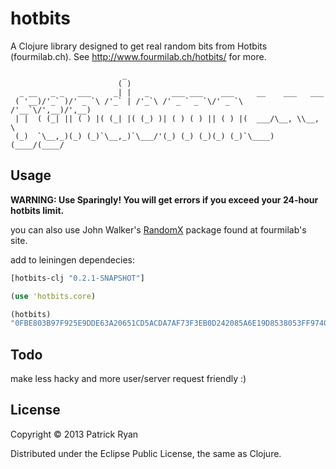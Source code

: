 # hotbits

A Clojure library designed to get real random bits from Hotbits (fourmilab.ch).  See http://www.fourmilab.ch/hotbits/ for more.


	                         _                                             
	                        ( )                                            
	  _ __   _ _   ___     _| |   _     ___ ___    ___     __    ___   ___ 
	 ( '__)/'_` )/' _ `\ /'_` | /'_`\ /' _ ` _ `\/' _ `\ /'__`\/',__)/',__)
	 | |  ( (_| || ( ) |( (_| |( (_) )| ( ) ( ) || ( ) |(  ___/\__, \\__, \
	 (_)  `\__,_)(_) (_)`\__,_)`\___/'(_) (_) (_)(_) (_)`\____)(____/(____/

## Usage

**WARNING: Use Sparingly! You will get errors if you exceed your 24-hour hotbits limit.**

you can also use John Walker's [RandomX](http://www.fourmilab.ch/hotbits/source/randomX/randomX.tar.gz)  package found at fourmilab's site.

add to leiningen dependecies:
```clojure
[hotbits-clj "0.2.1-SNAPSHOT"]
```

```clojure
(use 'hotbits.core)

(hotbits)
"0FBE803B97F925E9DDE63A20651CD5ACDA7AF73F3EB0D242085A6E19D8538053FF974005DA3D83B40ED42063B3268D449019889338BD0F939CC9E5782A3A5043D2B291CEDB9DB98205A6D2329CE986EEE387125D501E91E0C144E630CCA8552A7880E3205F5DF4C3D45335EE0CB517D4660BD97975195284119F206DEB392D1D"
```

## Todo

make less hacky and more user/server request friendly :)

## License

Copyright © 2013 Patrick Ryan

Distributed under the Eclipse Public License, the same as Clojure.
